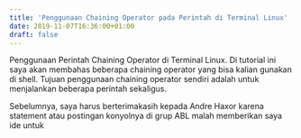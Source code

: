 ```yaml
---
title: 'Penggunaan Chaining Operator pada Perintah di Terminal Linux'
date: 2019-11-07T16:36:00+01:00
draft: false
---
```


Penggunaan Perintah Chaining Operator di Terminal Linux. Di tutorial ini saya akan membahas beberapa chaining operator yang bisa kalian gunakan di shell. Tujuan penggunaan chaining operator sendiri adalah untuk menjalankan beberapa perintah sekaligus.  
  
Sebelumnya, saya harus berterimakasih kepada Andre Haxor karena statement atau postingan konyolnya di grup ABL malah memberikan saya ide untuk